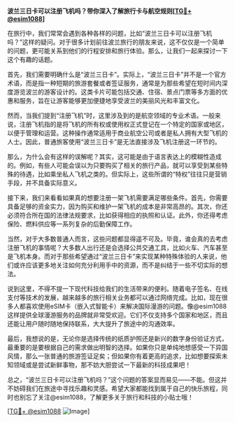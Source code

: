 **波兰三日卡可以注册飞机吗？带你深入了解旅行卡与航空规则[[TG💪+ @esim1088](https://t.me/s/esim1088)]**

在旅行中，我们常常会遇到各种各样的问题，比如“波兰三日卡可以注册飞机吗？”这样的疑问。对于很多计划前往波兰旅行的朋友来说，这不仅仅是一个简单的问题，更可能关系到他们的行程安排和旅行体验。那么，让我们一起来探讨一下这个有趣的话题。

首先，我们需要明确什么是“波兰三日卡”。实际上，“波兰三日卡”并不是一个官方术语，而是指一种短期的旅游套餐或者签证服务，通常是为那些希望在短时间内深度游览波兰的游客设计的。这类卡片可能包括交通、住宿、景点门票等多方面的优惠和服务，旨在让游客能够更加便捷地享受波兰的美丽风光和丰富文化。

然而，当我们提到“注册飞机”时，这里涉及到的是航空领域的专业术语。一般来说，注册飞机指的是将飞机的所有权或使用权正式登记在一个特定的国家或地区，以便于管理和运营。这种操作通常适用于商业航空公司或者是私人拥有大型飞机的人士。因此，普通旅客使用“波兰三日卡”是无法直接涉及飞机注册这一环节的。

那么，为什么会有这样的误解呢？其实，这可能是由于语言表达上的模糊性造成的。例如，有些人可能会误以为只要购买了相关的旅行产品，就可以享受到某些特殊的待遇，比如乘坐私人飞机之类的。但实际上，这些所谓的“特权”往往只是营销手段，并不具备实际意义。

接下来，我们来看看如果真的想要注册一架飞机需要满足哪些条件。首先，你需要具备足够的资金实力，因为购买和维护一架飞机的成本是非常高昂的。其次，你还必须符合所在国的法律法规要求，比如获得相应的执照和认证。此外，你还得考虑保险、燃料供应等一系列复杂的后勤保障工作。

当然，对于大多数普通人而言，这些问题都显得遥不可及。毕竟，谁会真的去考虑注册飞机的事情呢？大多数人出行还是会选择公共交通工具，比如火车、汽车甚至是飞机本身。而对于那些希望通过“波兰三日卡”来实现某种特殊体验的人来说，他们或许应该更多地关注如何充分利用手中的资源，而不是纠结于一些不切实际的想法。

说到这里，不得不提一下现代科技给我们的生活带来的便利。随着电子签名、在线支付等技术的发展，越来越多的旅行相关业务都可以通过网络完成。比如，现在很多人都喜欢使用eSIM卡（嵌入式智能卡）来解决国际漫游的问题。像@esim1088这样提供全球漫游服务的品牌就非常受欢迎。它们不仅支持多个国家和地区，而且还能让用户随时随地保持联系，大大提升了旅途中的沟通效率。

最后，我想说的是，无论你是选择传统的纸质护照还是新兴的数字身份验证方式，最重要的是要根据自己的需求做出明智的选择。如果你只是单纯地想感受一下异国风情，那么一张普通的旅游签证足矣；但如果你有着更高的追求，比如想要探索未知领域或是尝试新鲜事物，那不妨大胆尝试一下最新的科技成果吧！

总之，“波兰三日卡可以注册飞机吗？”这个问题的答案显而易见——不能。但这并不妨碍我们在旅途中寻找乐趣和灵感。希望大家都能找到属于自己的快乐旅程，同时也别忘了关注@esim1088，了解更多关于旅行和科技的小贴士哦！

[[TG💪+ @esim1088](https://t.me/s/esim1088) ![Image](https://i.postimg.cc/4NQfJmqS/Snipaste-2025-05-13-00-14-12.png)]
